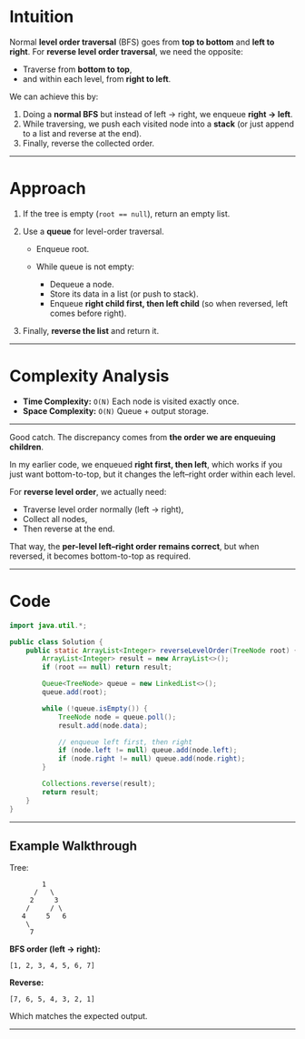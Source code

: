 # Intuition

Normal **level order traversal** (BFS) goes from **top to bottom** and **left to right**.
For **reverse level order traversal**, we need the opposite:

* Traverse from **bottom to top**,
* and within each level, from **right to left**.

We can achieve this by:

1. Doing a **normal BFS** but instead of left → right, we enqueue **right → left**.
2. While traversing, we push each visited node into a **stack** (or just append to a list and reverse at the end).
3. Finally, reverse the collected order.

---

# Approach

1. If the tree is empty (`root == null`), return an empty list.
2. Use a **queue** for level-order traversal.

   * Enqueue root.
   * While queue is not empty:

     * Dequeue a node.
     * Store its data in a list (or push to stack).
     * Enqueue **right child first, then left child** (so when reversed, left comes before right).
3. Finally, **reverse the list** and return it.

---

# Complexity Analysis

* **Time Complexity:** `O(N)`
  Each node is visited exactly once.
* **Space Complexity:** `O(N)`
  Queue + output storage.

---

Good catch. The discrepancy comes from **the order we are enqueuing children**.

In my earlier code, we enqueued **right first, then left**, which works if you just want bottom-to-top, but it changes the left–right order within each level.

For **reverse level order**, we actually need:

* Traverse level order normally (left → right),
* Collect all nodes,
* Then reverse at the end.

That way, the **per-level left–right order remains correct**, but when reversed, it becomes bottom-to-top as required.

---

# Code

```java
import java.util.*;

public class Solution {
    public static ArrayList<Integer> reverseLevelOrder(TreeNode root) {
        ArrayList<Integer> result = new ArrayList<>();
        if (root == null) return result;

        Queue<TreeNode> queue = new LinkedList<>();
        queue.add(root);

        while (!queue.isEmpty()) {
            TreeNode node = queue.poll();
            result.add(node.data);

            // enqueue left first, then right
            if (node.left != null) queue.add(node.left);
            if (node.right != null) queue.add(node.right);
        }

        Collections.reverse(result);
        return result;
    }
}
```

---

##  Example Walkthrough

Tree:

```
        1
      /   \
     2     3
    /     / \
   4     5   6
    \
     7
```

**BFS order (left → right):**

`[1, 2, 3, 4, 5, 6, 7]`

**Reverse:**

`[7, 6, 5, 4, 3, 2, 1]`

Which matches the expected output.

---
